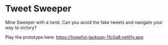 # Tweet Sweeper
Mine Sweeper with a twist. Can you avoid the fake tweets and navigate your way to victory?

Play the prototype here: https://hopeful-jackson-11c0a8.netlify.app
